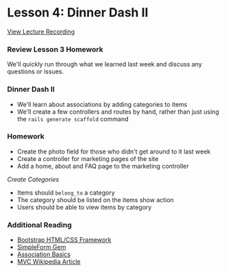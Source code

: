 # Lesson 4: Dinner Dash II

[View Lecture Recording](https://miamioh.webex.com/miamioh/ldr.php?RCID=9801feaf1d4e814c205fc6d5f7599424)

### Review Lesson 3 Homework

We'll quickly run through what we learned last week and discuss any questions or issues.

### Dinner Dash II

- We'll learn about associations by adding categories to items
- We'll create a few controllers and routes by hand, rather than just using the `rails generate scaffold` command

### Homework

- Create the photo field for those who didn't get around to it last week
- Create a controller for marketing pages of the site
- Add a home, about and FAQ page to the marketing controller

*Create Categories*

- Items should `belong_to` a category
- The category should be listed on the items show action
- Users should be able to view items by category

### Additional Reading

- [Bootstrap HTML/CSS Framework](http://getbootstrap.com)
- [SimpleForm Gem](https://github.com/plataformatec/simple_form)
- [Association Basics](http://guides.rubyonrails.org/association_basics.html)
- [MVC Wikipedia Article](http://en.wikipedia.org/wiki/Model–view–controller)
